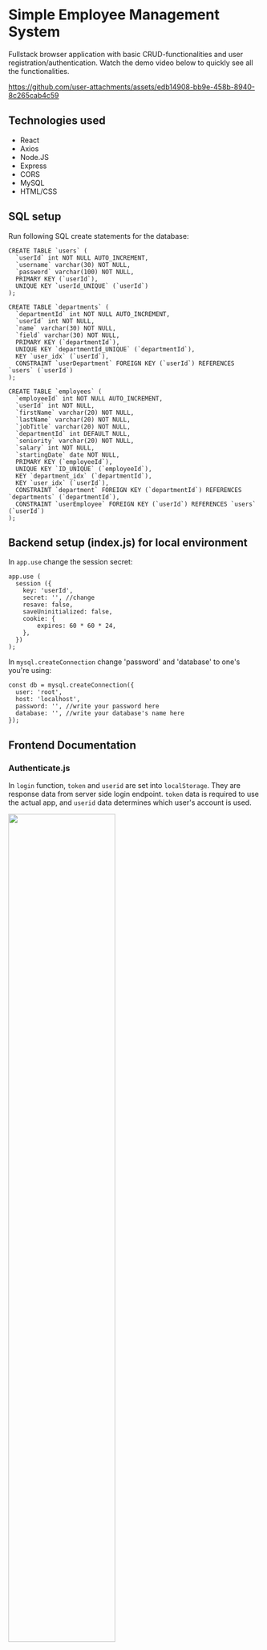 # Simple Employee Management System
Fullstack browser application with basic CRUD-functionalities and user registration/authentication. Watch the demo video below to quickly see all the functionalities.

https://github.com/user-attachments/assets/edb14908-bb9e-458b-8940-8c265cab4c59

## Technologies used
- React
- Axios
- Node.JS
- Express
- CORS
- MySQL
- HTML/CSS

## SQL setup
Run following SQL create statements for the database:
```
CREATE TABLE `users` (
  `userId` int NOT NULL AUTO_INCREMENT,
  `username` varchar(30) NOT NULL,
  `password` varchar(100) NOT NULL,
  PRIMARY KEY (`userId`),
  UNIQUE KEY `userId_UNIQUE` (`userId`)
);

CREATE TABLE `departments` (
  `departmentId` int NOT NULL AUTO_INCREMENT,
  `userId` int NOT NULL,
  `name` varchar(30) NOT NULL,
  `field` varchar(30) NOT NULL,
  PRIMARY KEY (`departmentId`),
  UNIQUE KEY `departmentId_UNIQUE` (`departmentId`),
  KEY `user_idx` (`userId`),
  CONSTRAINT `userDepartment` FOREIGN KEY (`userId`) REFERENCES `users` (`userId`)
);

CREATE TABLE `employees` (
  `employeeId` int NOT NULL AUTO_INCREMENT,
  `userId` int NOT NULL,
  `firstName` varchar(20) NOT NULL,
  `lastName` varchar(20) NOT NULL,
  `jobTitle` varchar(20) NOT NULL,
  `departmentId` int DEFAULT NULL,
  `seniority` varchar(20) NOT NULL,
  `salary` int NOT NULL,
  `startingDate` date NOT NULL,
  PRIMARY KEY (`employeeId`),
  UNIQUE KEY `ID_UNIQUE` (`employeeId`),
  KEY `department_idx` (`departmentId`),
  KEY `user_idx` (`userId`),
  CONSTRAINT `department` FOREIGN KEY (`departmentId`) REFERENCES `departments` (`departmentId`),
  CONSTRAINT `userEmployee` FOREIGN KEY (`userId`) REFERENCES `users` (`userId`)
);
```

## Backend setup (index.js) for local environment
In ```app.use``` change the session secret:
```
app.use (
  session ({
    key: 'userId',
    secret: '', //change
    resave: false,
    saveUninitialized: false,
    cookie: {
        expires: 60 * 60 * 24,
    },
  })
);
```

In ```mysql.createConnection``` change 'password' and 'database' to one's you're using:
```
const db = mysql.createConnection({
  user: 'root',
  host: 'localhost',
  password: '', //write your password here
  database: '', //write your database's name here
});
```

## Frontend Documentation
### Authenticate.js
In ```login``` function, ```token``` and ```userid``` are set into ```localStorage```. They are response data from server side login endpoint. ```token``` data is required to use the actual app, and ```userid``` data determines which user's account is used.

<img src="https://github.com/user-attachments/assets/573cb72c-0bab-4b67-b9f2-c9a0b97691ce" width=65% heigth=65%>

### Departments.js / Employees.js / DepartmentsPage.js / EmployeesPage.js
Departments.js and Employees.js are data tables for employees and departments, which are rendered into DepartmentsPage.js and EmployeesPage.js.

'Departments' and 'Employees' table rows have two modes: showing data and updating existing data.

DepartmentsPage.js and EmployeesPage.js shows data tables, has functionality to create data and navigation to Settings.js and logout.

### Departments.js / Employees.js
```userIdProps``` props for 'Departments'' and 'Employees'' main functions: sent from DepartmentsPage/EmployeesPage component, and specifies which user's data is handled.

**UPDATING AND RE-RENDERING DATA**

Both components have same way to update and re-render data. They have same kind of props for main function, states and functions.

To switch table row into editing mode, ```updateOnOff``` state needs to be ```true``` and ```updateDepartmentIdFunction``` needs to return ```true```.

**Props**

- ```updateDepartmentsProps```/```updateEmployeesProps``` props for the main functions: sent from DepartmentsPage/EmployeesPage component when new data is added to database. Required to be ```true``` to re-render table for latest data.

**States**

- ```updateDepartments```/```updateEmployees``` state: required to be ```true``` to re-render table for latest data. The state is changed when data is deleted or updated.
- ```updateOnOff``` state: determines if single table row is to be edited. The state is changed when updating data or ```updateDepartmentOnOff```/```updateEmployeeOnOff``` function is used.
- ```updateDepartmentId```/```updateEmployeeId``` state: specifies which table row is to be edited.

**Functions**

- ```updateDepartmentOnOff```/```updateEmployeeOnOff``` function: changes table's data row into editing mode.
- ```updateDepartmentIdFunction```/```updateEmployeeIdFunction``` function: used to specify which table row is to be edited. Returns ```true``` for department/employee to be edited (based on it's ID).

### Departmentspage.js / Employeespage.js

If there isn't token set into ```localStorage``` in Authenticate.js, user is sent back to login page.

```updateDepartments```/```updateEmployees``` state: sent to 'Departments/Employees' components to re-render table. The state is changed when new data is added to database.

## Authors
Antti Salonen [@bgh304](https://github.com/bgh304)
